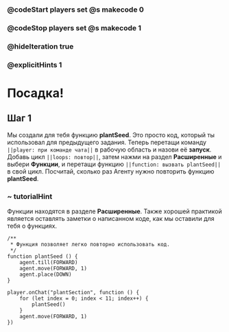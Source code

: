 ### @codeStart players set @s makecode 0
### @codeStop players set @s makecode 1

### @hideIteration true 
### @explicitHints 1


# Посадка!

## Шаг 1
Мы создали для тебя функцию **plantSeed**. Это просто код, который ты использовал для предыдущего задания. Теперь перетащи команду ``||player: при команде чата||`` в рабочую область и назови её **запуск**. Добавь цикл ``||loops: повтор||``, затем нажми на раздел **Расширенные** и выбери **Функции**, и перетащи функцию ``||function: вызвать plantSeed||`` в свой цикл. Посчитай, сколько раз Агенту нужно повторить функцию **plantSeed**.

### ~ tutorialHint
Функции находятся в разделе **Расширенные**. Также хорошей практикой является оставлять заметки о написанном коде, как мы оставили для тебя о функциях.


```template
/**
 * Функция позволяет легко повторно использовать код.
 */
function plantSeed () {
    agent.till(FORWARD)
    agent.move(FORWARD, 1)
    agent.place(DOWN)
}
```

```ghost
player.onChat("plantSection", function () {
    for (let index = 0; index < 11; index++) {
        plantSeed()
    }
    agent.move(FORWARD, 1)
})
```
